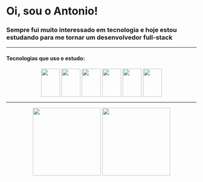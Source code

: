 <h1>Oi, sou o Antonio!</h1>
<h3>Sempre fui muito interessado em tecnologia e hoje estou estudando para me tornar um desenvolvedor full-stack</h3>
<hr/>
<h4>Tecnologias que uso e estudo:</h4>
<div align="center" justify-content="space-around">
  <img align="center" width="50" height="75" height="40" src="https://cdn.jsdelivr.net/gh/devicons/devicon/icons/nodejs/nodejs-original.svg" />
  <img align="center" width="50" height="75" height="40" src="https://cdn.jsdelivr.net/gh/devicons/devicon/icons/react/react-original.svg"/>
  <img align="center" width="50" height="75" height="40" src="https://cdn.jsdelivr.net/gh/devicons/devicon/icons/java/java-plain.svg" />
  <img align="center" width="50" height="75" height="40" src="https://cdn.jsdelivr.net/gh/devicons/devicon/icons/spring/spring-original.svg" />
  <img align="center" width="50" height="75" height="40" src="https://cdn.jsdelivr.net/gh/devicons/devicon/icons/mysql/mysql-original.svg" />
  <img align="center" width="50" height="75" height="40" src="https://cdn.jsdelivr.net/gh/devicons/devicon/icons/mongodb/mongodb-plain.svg" />
</div>
<hr/>
<div align="center">
  <img height="180em" src="https://github-readme-stats.vercel.app/api?username=antoni0o&theme=dark&show_icons=true&count_private=true&role=OWNER,COLLABORATOR">
  <img height="180em" src="https://github-readme-stats.vercel.app/api/top-langs/?username=antoni0o&theme=dark&layout=compact">
</div>

